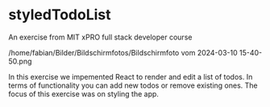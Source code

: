 # styledTodoList
An exercise from MIT xPRO full stack developer course

/home/fabian/Bilder/Bildschirmfotos/Bildschirmfoto vom 2024-03-10 15-40-50.png

In this exercise we impemented React to render and edit a list of todos.
In terms of functionality you can add new todos or remove existing ones.
The focus of this exercise was on styling the app.
